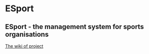 # ESport
## ESport - the management system for sports organisations

[The wiki of project](https://github.com/AlexandrFirst/ESport/wiki)
